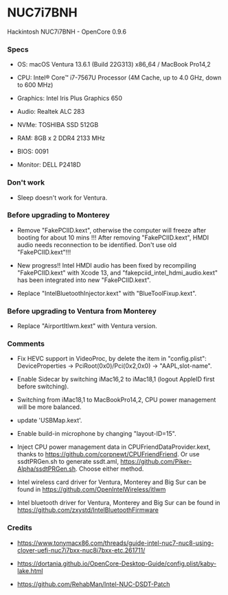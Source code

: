 # NUC7i7BNH
Hackintosh NUC7i7BNH - OpenCore 0.9.6

### Specs
+ OS: macOS Ventura 13.6.1 (Build 22G313) x86_64 / MacBook Pro14,2

+ CPU: Intel® Core™ i7-7567U Processor (4M Cache, up to 4.0 GHz, down to 600 MHz)

+ Graphics: Intel Iris Plus Graphics 650

+ Audio: Realtek ALC 283

+ NVMe: TOSHIBA SSD 512GB

+ RAM: 8GB x 2 DDR4 2133 MHz

+ BIOS: 0091

+ Monitor: DELL P2418D

### Don't work

+ Sleep doesn't work for Ventura.

### Before upgrading to Monterey

+ Remove "FakePCIID.kext", otherwise the computer will freeze after booting for about 10 mins !!! After removing "FakePCIID.kext", HMDI audio needs reconnection to be identified. Don't use old "FakePCIID.kext"!!!

+ New progress!! Intel HMDI audio has been fixed by recompiling "FakePCIID.kext" with Xcode 13, and "fakepciid_intel_hdmi_audio.kext" has been integrated into new "FakePCIID.kext".

+ Replace "IntelBluetoothInjector.kext" with "BlueToolFixup.kext". 

### Before upgrading to Ventura from Monterey

+ Replace "AirportItlwm.kext" with Ventura version.

### Comments

+ Fix HEVC support in VideoProc, by delete the item in "config.plist": DeviceProperties -> PciRoot(0x0)/Pci(0x2,0x0) -> "AAPL,slot-name".

+ Enable Sidecar by switching iMac16,2 to iMac18,1 (logout AppleID first before switching).

+ Switching from iMac18,1 to MacBookPro14,2, CPU power management will be more balanced.

+ update 'USBMap.kext'.

+ Enable build-in microphone by changing "layout-ID=15".

+ Inject CPU power management data in CPUFriendDataProvider.kext, thanks to https://github.com/corpnewt/CPUFriendFriend. Or use ssdtPRGen.sh to generate ssdt.aml, https://github.com/Piker-Alpha/ssdtPRGen.sh. Choose either method.

+ Intel wireless card driver for Ventura, Monterey and Big Sur can be found in https://github.com/OpenIntelWireless/itlwm

+ Intel bluetooth driver for Ventura, Monterey and Big Sur can be found in https://github.com/zxystd/IntelBluetoothFirmware

### Credits

+ https://www.tonymacx86.com/threads/guide-intel-nuc7-nuc8-using-clover-uefi-nuc7i7bxx-nuc8i7bxx-etc.261711/

+ https://dortania.github.io/OpenCore-Desktop-Guide/config.plist/kaby-lake.html

+ https://github.com/RehabMan/Intel-NUC-DSDT-Patch
